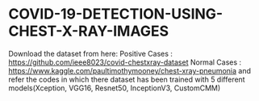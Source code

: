 # COVID-19-DETECTION-USING-CHEST-X-RAY-IMAGES
Download the dataset from here:
Positive Cases : https://github.com/ieee8023/covid-chestxray-dataset
Normal Cases : https://www.kaggle.com/paultimothymooney/chest-xray-pneumonia
and refer the codes in which there dataset has been trained with 5 different models(Xception, VGG16, Resnet50, InceptionV3, CustomCMM)

